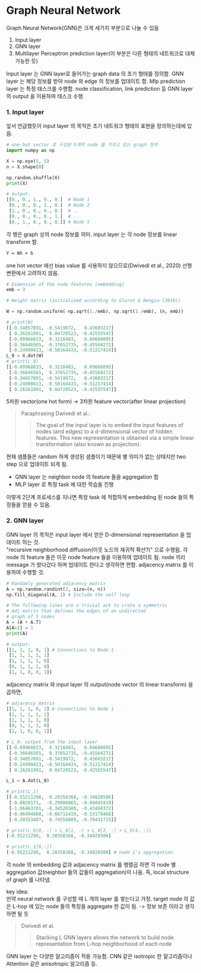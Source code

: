 Graph Neural Network
=============

Graph Neural Network(GNN)은 크게 세가지 부분으로 나눌 수 있음
1. Input layer
2. GNN layer
3. Multilayer Perceptron prediction layer(이 부분은 다른 형태의 네트워크로 대체 가능한 듯)


Input layer 는 GNN layer로 들어가는 graph data 의 초기 형태를 정의함. 
GNN layer 는 해당 정보를 받아 node 와 edge 의 정보를 업데이트 함.
Mlp prediction layer 는 특정 태스크를 수행함. node classification, link prediction 등 GNN layer 의 
output 을 이용하여 태스크 수행.

### 1. Input layer
앞서 언급했듯이 input layer 의 목적은 초기 네트워크 형태의 표현을 정의하는데에 있음.
```python
# one-hot vector 로 구성된 5개의 node 를 가지고 있는 graph 정의
import numpy as np

X = np.eye(5, 5)
n = X.shape[0]

np.random.shuffle(X)
print(X)

# output:
[[0., 0., 1., 0., 0.]  # Node 1
 [0., 0., 0., 1., 0.]  # Node 2
 [1., 0., 0., 0., 0.]  # ..
 [0., 0., 0., 0., 1.]  # ..
 [0., 1., 0., 0., 0.]] # Node 5
```
각 행은 graph 상의 node 정보를 의미. input layer 는 각 node 정보를 linear transform 함. 
```markdown
Y = WX + b
```
one hot vector 에선 bias value 를 사용하지 않으므로(Dwivedi et al., 2020) 선형 변환에서 고려하지 않음.
```python
# Dimension of the node features (embedding)
emb = 3

# Weight matrix (initialized according to Glorot & Bengio (2010))

W = np.random.uniform(-np.sqrt(1./emb), np.sqrt(1./emb), (n, emb))

# print(W)
[[-0.34857891, -0.5419972,   0.43603217]
 [ 0.26261991,  0.04720523, -0.42555547]
 [-0.09968833,  0.3218483,   0.09688095]
 [-0.36646565,  0.37652735, -0.45564272]
 [-0.24990413, -0.50164433, -0.51217414]]
L_0 = X.dot(W)
# print(L_0)
[[-0.09968833,  0.3218483,   0.09688095]
 [-0.36646565,  0.37652735, -0.45564272]
 [-0.34857891, -0.5419972,   0.43603217]
 [-0.24990413, -0.50164433, -0.51217414]
 [ 0.26261991,  0.04720523, -0.42555547]]
```
5차원 vector(one hot form) -> 3차원 feature vector(after linear projection)
> Paraphrasing Dwivedi et al.:
>    > The goal of the input layer is to embed the input features of nodes (and edges) 
       to a d-dimensional vector of hidden features. This new representation is obtained via
       a simple linear transformation (also known as projection).

현재 샘플들은 random 하게 생성된 샘플이기 때문에 별 의미가 없는 상태지만 two step 으로 업데이트 되게 됨.
* GNN layer 는 neighbor node 의 feature 들을 aggregation 함
* MLP layer 로 특정 task 에 대한 학습을 진행

이렇게 2단계 프로세스를 지나면 특정 task 에 적합하게 embedding 된 node 들의 특징들을 얻을 수 있음.

### 2. GNN layer
GNN layer 의 목적은 input layer 에서 얻은 D-dimensional representation 을 업데이트 하는 것.  
"recursive neighborhood diffusion(이웃 노드의 재귀적 확산?)" 으로 수행됨. 각 node 의 feature 들은
이웃 node feature 들을 이용하여 업데이트 됨. node 끼리 message 가 왔다갔다 하며 업데이트 한다고 생각하면
편함. adjacency matrix 를 이용하여 수행할 것.

```python
# Randomly generated adjacency matrix
A = np.random.randint(2, size=(n, n))
np.fill_diagonal(A, 1) # Include the self loop

# The following lines are a trivial ack to crate a symmetric
# Adj matrix that defines the edges of an undirected
# graph of 5 nodes
A = (A + A.T)
A[A>1] = 1
print(A)

# output:
[[1, 1, 1, 0, 1] # Connections to Node 1
 [1, 1, 1, 1, 1]
 [1, 1, 1, 1, 0]
 [0, 1, 1, 1, 0]
 [1, 1, 0, 0, 1]]
```
adjacency matrix 와 input layer 의 output(node vector 의 linear transform) 을 곱하면,

```python
# adjacency matrix
[[1, 1, 1, 0, 1] # Connections to Node 1
 [1, 1, 1, 1, 1]
 [1, 1, 1, 1, 0]
 [0, 1, 1, 1, 0]
 [1, 1, 0, 0, 1]]

# L_0: output from the input layer
[[-0.09968833,  0.3218483,   0.09688095]
 [-0.36646565,  0.37652735, -0.45564272]
 [-0.34857891, -0.5419972,   0.43603217]
 [-0.24990413, -0.50164433, -0.51217414]
 [ 0.26261991,  0.04720523, -0.42555547]]

L_1 = A.dot(L_0)

# print(L_1)
[[-0.55211298,  0.20358368, -0.34828506]
 [-0.8020171,  -0.29806065, -0.86045919]
 [-1.06463701, -0.34526588, -0.43490372]
 [-0.96494868, -0.66711419, -0.53178468]
 [-0.20353407,  0.74558089, -0.78431723]]

# print(L_0[0, :] + L_0[1, :] + L_0[2, :] + L_0[4, :])
[-0.55211298,  0.20358368, -0.34828506]

# print(L_1[0,:])
[-0.55211298,  0.20358368, -0.34828506] # node 1's aggregation
```
각 node 의 embedding 값과 adjacency matrix 를 행렬곱 하면 각 node 별 aggregation 값(neighbor 들의 값들이 
aggregation)이 나옴. 즉, local structure of graph 를 나타냄.  
  
key idea:  
만약 neural network 를 구성할 때 L 개의 layer 를 쌓는다고 가정. target node 의 값은 L-hop 에 있는
node 들의 특징을 aggregate 한 값이 됨. -> 정보 보존 이라고 생각하면 될 듯
> Dwivedi et al.
>    > Stacking L GNN layers allows the network to build node representation from L-hop 
       neighborhood of each node

GNN layer 는 다양한 알고리즘이 적용 가능함. CNN 같은 isotropic 한 알고리즘이나 Attention 같은 anisotropic
알고리즘 등.






















